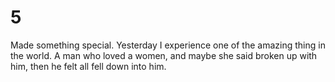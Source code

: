 # 5
Made something special.
Yesterday I experience one of the amazing thing in the world.
A man who loved a women, and maybe she said broken up with him, then he felt all fell down into him.